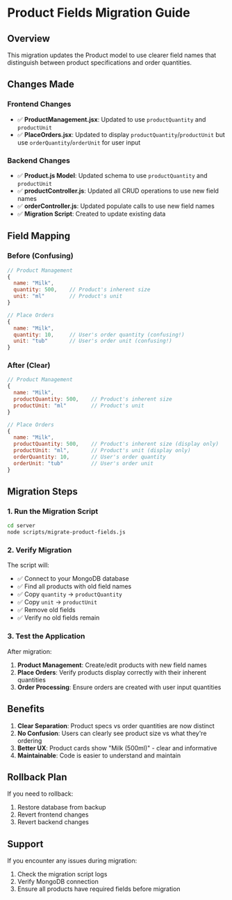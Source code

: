 # Product Fields Migration Guide

## Overview
This migration updates the Product model to use clearer field names that distinguish between product specifications and order quantities.

## Changes Made

### Frontend Changes
- ✅ **ProductManagement.jsx**: Updated to use `productQuantity` and `productUnit`
- ✅ **PlaceOrders.jsx**: Updated to display `productQuantity`/`productUnit` but use `orderQuantity`/`orderUnit` for user input

### Backend Changes
- ✅ **Product.js Model**: Updated schema to use `productQuantity` and `productUnit`
- ✅ **productController.js**: Updated all CRUD operations to use new field names
- ✅ **orderController.js**: Updated populate calls to use new field names
- ✅ **Migration Script**: Created to update existing data

## Field Mapping

### Before (Confusing)
```javascript
// Product Management
{
  name: "Milk",
  quantity: 500,    // Product's inherent size
  unit: "ml"        // Product's unit
}

// Place Orders
{
  name: "Milk",
  quantity: 10,     // User's order quantity (confusing!)
  unit: "tub"       // User's order unit (confusing!)
}
```

### After (Clear)
```javascript
// Product Management
{
  name: "Milk",
  productQuantity: 500,    // Product's inherent size
  productUnit: "ml"        // Product's unit
}

// Place Orders
{
  name: "Milk",
  productQuantity: 500,    // Product's inherent size (display only)
  productUnit: "ml",       // Product's unit (display only)
  orderQuantity: 10,       // User's order quantity
  orderUnit: "tub"         // User's order unit
}
```

## Migration Steps

### 1. Run the Migration Script
```bash
cd server
node scripts/migrate-product-fields.js
```

### 2. Verify Migration
The script will:
- ✅ Connect to your MongoDB database
- ✅ Find all products with old field names
- ✅ Copy `quantity` → `productQuantity`
- ✅ Copy `unit` → `productUnit`
- ✅ Remove old fields
- ✅ Verify no old fields remain

### 3. Test the Application
After migration:
1. **Product Management**: Create/edit products with new field names
2. **Place Orders**: Verify products display correctly with their inherent quantities
3. **Order Processing**: Ensure orders are created with user input quantities

## Benefits

1. **Clear Separation**: Product specs vs order quantities are now distinct
2. **No Confusion**: Users can clearly see product size vs what they're ordering
3. **Better UX**: Product cards show "Milk (500ml)" - clear and informative
4. **Maintainable**: Code is easier to understand and maintain

## Rollback Plan

If you need to rollback:
1. Restore database from backup
2. Revert frontend changes
3. Revert backend changes

## Support

If you encounter any issues during migration:
1. Check the migration script logs
2. Verify MongoDB connection
3. Ensure all products have required fields before migration
